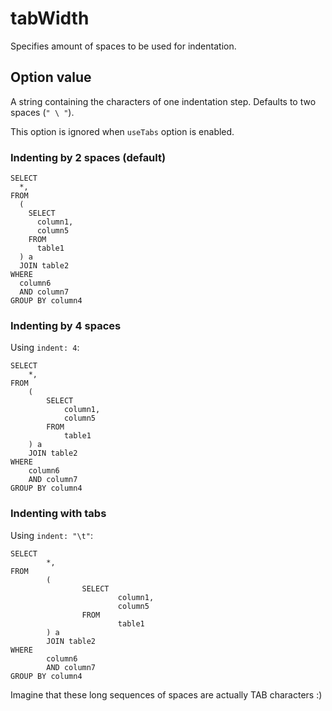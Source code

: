 # tabWidth

Specifies amount of spaces to be used for indentation.

## Option value

A string containing the characters of one indentation step.
Defaults to two spaces (`" \ "`).

This option is ignored when `useTabs` option is enabled.

### Indenting by 2 spaces (default)

```
SELECT
  *,
FROM
  (
    SELECT
      column1,
      column5
    FROM
      table1
  ) a
  JOIN table2
WHERE
  column6
  AND column7
GROUP BY column4
```

### Indenting by 4 spaces

Using `indent: 4`:

```
SELECT
    *,
FROM
    (
        SELECT
            column1,
            column5
        FROM
            table1
    ) a
    JOIN table2
WHERE
    column6
    AND column7
GROUP BY column4
```

### Indenting with tabs

Using `indent: "\t"`:

```
SELECT
        *,
FROM
        (
                SELECT
                        column1,
                        column5
                FROM
                        table1
        ) a
        JOIN table2
WHERE
        column6
        AND column7
GROUP BY column4
```

Imagine that these long sequences of spaces are actually TAB characters :)
